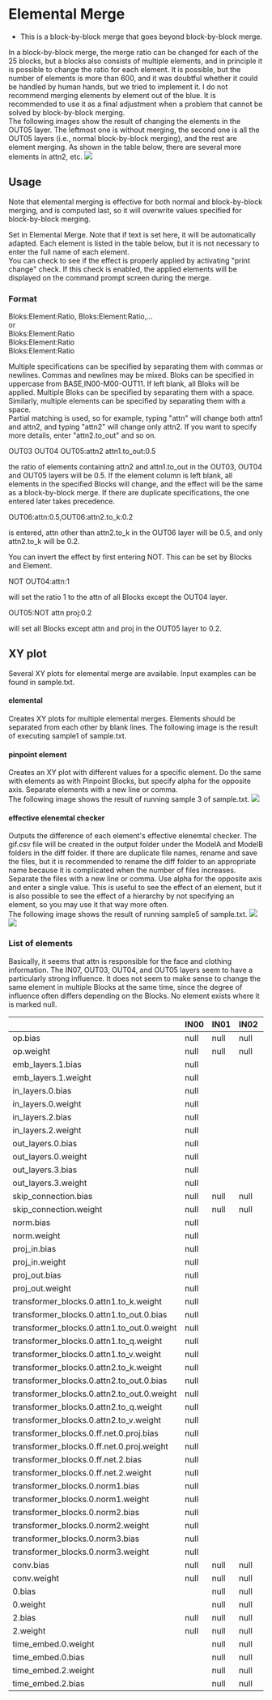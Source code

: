 # Elemental Merge
- This is a block-by-block merge that goes beyond block-by-block  merge.

In a block-by-block merge, the merge ratio can be changed for each of the 25 blocks, but a blocks also consists of multiple elements, and in principle it is possible to change the ratio for each element. It is possible, but the number of elements is more than 600, and it was doubtful whether it could be handled by human hands, but we tried to implement it. I do not recommend merging elements by element out of the blue. It is recommended to use it as a final adjustment when a problem that cannot be solved by block-by-block merging.  
The following images show the result of changing the elements in the OUT05 layer. The leftmost one is without merging, the second one is all the OUT05 layers (i.e., normal block-by-block merging), and the rest are element merging. As shown in the table below, there are several more elements in attn2, etc.
![](https://raw.githubusercontent.com/hako-mikan/sd-webui-supermerger/images/sample1.jpg)
## Usage
Note that elemental merging is effective for both normal and block-by-block merging, and is computed last, so it will overwrite values specified for block-by-block merging.

Set in Elemental Merge. Note that if text is set here, it will be automatically adapted. Each element is listed in the table below, but it is not necessary to enter the full name of each element.  
You can check to see if the effect is properly applied by activating "print change" check. If this check is enabled, the applied elements will be displayed on the command prompt screen during the merge.  

### Format
Bloks:Element:Ratio, Bloks:Element:Ratio,...  
or  
Bloks:Element:Ratio  
Bloks:Element:Ratio  
Bloks:Element:Ratio  

Multiple specifications can be specified by separating them with commas or newlines. Commas and newlines may be mixed.
Bloks can be specified in uppercase from BASE,IN00-M00-OUT11. If left blank, all Bloks will be applied. Multiple Bloks can be specified by separating them with a space.
Similarly, multiple elements can be specified by separating them with a space.  
Partial matching is used, so for example, typing "attn" will change both attn1 and attn2, and typing "attn2" will change only attn2. If you want to specify more details, enter "attn2.to_out" and so on.  

OUT03 OUT04 OUT05:attn2 attn1.to_out:0.5  

the ratio of elements containing attn2 and attn1.to_out in the OUT03, OUT04 and OUT05 layers will be 0.5.
If the element column is left blank, all elements in the specified Blocks will change, and the effect will be the same as a block-by-block merge.
If there are duplicate specifications, the one entered later takes precedence. 

OUT06:attn:0.5,OUT06:attn2.to_k:0.2  

is entered, attn other than attn2.to_k in the OUT06 layer will be 0.5, and only attn2.to_k will be 0.2.  

You can invert the effect by first entering NOT.
This can be set by Blocks and Element.  

NOT OUT04:attn:1  

will set the ratio 1 to the attn of all Blocks except the OUT04 layer.  

OUT05:NOT attn proj:0.2  

will set all Blocks except attn and proj in the OUT05 layer to 0.2.

## XY plot
Several XY plots for elemental merge are available. Input examples can be found in sample.txt.  
#### elemental
Creates XY plots for multiple elemental merges. Elements should be separated from each other by blank lines.
The following image is the result of executing sample1 of sample.txt.

#### pinpoint element
Creates an XY plot with different values for a specific element. Do the same with elements as with Pinpoint Blocks, but specify alpha for the opposite axis. Separate elements with a new line or comma.  
The following image shows the result of running sample 3 of sample.txt.
![](https://raw.githubusercontent.com/hako-mikan/sd-webui-supermerger/images/sample3.jpg)

#### effective elenemtal checker
Outputs the difference of each element's effective elenemtal checker. The gif.csv file will be created in the output folder under the ModelA and ModelB folders in the diff folder. If there are duplicate file names, rename and save the files, but it is recommended to rename the diff folder to an appropriate name because it is complicated when the number of files increases.  
Separate the files with a new line or comma. Use alpha for the opposite axis and enter a single value. This is useful to see the effect of an element, but it is also possible to see the effect of a hierarchy by not specifying an element, so you may use it that way more often.  
The following image shows the result of running sample5 of sample.txt.
![](https://raw.githubusercontent.com/hako-mikan/sd-webui-supermerger/images/sample5-1.jpg)
![](https://raw.githubusercontent.com/hako-mikan/sd-webui-supermerger/images/sample5-2.jpg)
### List of elements
Basically, it seems that attn is responsible for the face and clothing information. The IN07, OUT03, OUT04, and OUT05 layers seem to have a particularly strong influence. It does not seem to make sense to change the same element in multiple Blocks at the same time, since the degree of influence often differs depending on the Blocks.
No element exists where it is marked null.

||IN00|IN01|IN02|IN03|IN04|IN05|IN06|IN07|IN08|IN09|IN10|IN11|M00|M00|OUT00|OUT01|OUT02|OUT03|OUT04|OUT05|OUT06|OUT07|OUT08|OUT09|OUT10|OUT11
|-|-|-|-|-|-|-|-|-|-|-|-|-|-|-|-|-|-|-|-|-|-|-|-|-|-|-|
op.bias|null|null|null||null|null||null|null||null|null|null|null|null|null|null|null|null|null|null|null|null|null|null|null
op.weight|null|null|null||null|null||null|null||null|null|null|null|null|null|null|null|null|null|null|null|null|null|null|null
emb_layers.1.bias|null|||null|||null|||null|null|||||||||||||||
emb_layers.1.weight|null|||null|||null|||null|null|||||||||||||||
in_layers.0.bias|null|||null|||null|||null|null|||||||||||||||
in_layers.0.weight|null|||null|||null|||null|null|||||||||||||||
in_layers.2.bias|null|||null|||null|||null|null|||||||||||||||
in_layers.2.weight|null|||null|||null|||null|null|||||||||||||||
out_layers.0.bias|null|||null|||null|||null|null|||||||||||||||
out_layers.0.weight|null|||null|||null|||null|null|||||||||||||||
out_layers.3.bias|null|||null|||null|||null|null|||||||||||||||
out_layers.3.weight|null|||null|||null|||null|null|||||||||||||||
skip_connection.bias|null|null|null|null||null|null||null|null|null|null|null|null||||||||||||
skip_connection.weight|null|null|null|null||null|null||null|null|null|null|null|null||||||||||||
norm.bias|null|||null|||null|||null|null|null||null|null|null|null|||||||||
norm.weight|null|||null|||null|||null|null|null||null|null|null|null|||||||||
proj_in.bias|null|||null|||null|||null|null|null||null|null|null|null|||||||||
proj_in.weight|null|||null|||null|||null|null|null||null|null|null|null|||||||||
proj_out.bias|null|||null|||null|||null|null|null||null|null|null|null|||||||||
proj_out.weight|null|||null|||null|||null|null|null||null|null|null|null|||||||||
transformer_blocks.0.attn1.to_k.weight|null|||null|||null|||null|null|null||null|null|null|null|||||||||
transformer_blocks.0.attn1.to_out.0.bias|null|||null|||null|||null|null|null||null|null|null|null|||||||||
transformer_blocks.0.attn1.to_out.0.weight|null|||null|||null|||null|null|null||null|null|null|null|||||||||
transformer_blocks.0.attn1.to_q.weight|null|||null|||null|||null|null|null||null|null|null|null|||||||||
transformer_blocks.0.attn1.to_v.weight|null|||null|||null|||null|null|null||null|null|null|null|||||||||
transformer_blocks.0.attn2.to_k.weight|null|||null|||null|||null|null|null||null|null|null|null|||||||||
transformer_blocks.0.attn2.to_out.0.bias|null|||null|||null|||null|null|null||null|null|null|null|||||||||
transformer_blocks.0.attn2.to_out.0.weight|null|||null|||null|||null|null|null||null|null|null|null|||||||||
transformer_blocks.0.attn2.to_q.weight|null|||null|||null|||null|null|null||null|null|null|null|||||||||
transformer_blocks.0.attn2.to_v.weight|null|||null|||null|||null|null|null||null|null|null|null|||||||||
transformer_blocks.0.ff.net.0.proj.bias|null|||null|||null|||null|null|null||null|null|null|null|||||||||
transformer_blocks.0.ff.net.0.proj.weight|null|||null|||null|||null|null|null||null|null|null|null|||||||||
transformer_blocks.0.ff.net.2.bias|null|||null|||null|||null|null|null||null|null|null|null|||||||||
transformer_blocks.0.ff.net.2.weight|null|||null|||null|||null|null|null||null|null|null|null|||||||||
transformer_blocks.0.norm1.bias|null|||null|||null|||null|null|null||null|null|null|null|||||||||
transformer_blocks.0.norm1.weight|null|||null|||null|||null|null|null||null|null|null|null|||||||||
transformer_blocks.0.norm2.bias|null|||null|||null|||null|null|null||null|null|null|null|||||||||
transformer_blocks.0.norm2.weight|null|||null|||null|||null|null|null||null|null|null|null|||||||||
transformer_blocks.0.norm3.bias|null|||null|||null|||null|null|null||null|null|null|null|||||||||
transformer_blocks.0.norm3.weight|null|||null|||null|||null|null|null||null|null|null|null|||||||||
conv.bias|null|null|null|null|null|null|null|null|null|null|null|null|null|null|null|null||null|null||null|null||null|null|null
conv.weight|null|null|null|null|null|null|null|null|null|null|null|null|null|null|null|null||null|null||null|null||null|null|null
0.bias||null|null|null|null|null|null|null|null|null|null|null|null|null|null|null|null|null|null|null|null|null|null|null|null|
0.weight||null|null|null|null|null|null|null|null|null|null|null|null|null|null|null|null|null|null|null|null|null|null|null|null|
2.bias|null|null|null|null|null|null|null|null|null|null|null|null|null|null|null|null|null|null|null|null|null|null|null|null|null|
2.weight|null|null|null|null|null|null|null|null|null|null|null|null|null|null|null|null|null|null|null|null|null|null|null|null|null|
time_embed.0.weight||null|null|null|null|null|null|null|null|null|null|null|null|null|null|null|null|null|null|null|null|null|null|null|null|null|
time_embed.0.bias||null|null|null|null|null|null|null|null|null|null|null|null|null|null|null|null|null|null|null|null|null|null|null|null|null|
time_embed.2.weight||null|null|null|null|null|null|null|null|null|null|null|null|null|null|null|null|null|null|null|null|null|null|null|null|null|
time_embed.2.bias||null|null|null|null|null|null|null|null|null|null|null|null|null|null|null|null|null|null|null|null|null|null|null|null|null|
